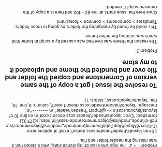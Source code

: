 Long John Silveys broken theme

Problem 1 + 2:
The logs when launching stencil state, which stated that it was missing the header folder and file.

{ Error: layouts\header\header.scss doesn't exist!
    at options.error (C:\Users\Miguel\AppData\Roaming\npm\node_modules\@bigcommerce\stencil-cli\node_modules\@bigcommerce\node-sass\lib\index.js:277:32)
  formatted: 'Error: layouts\\header\\header.scss doesn\'t exist!\n        on line 10 of layouts/layouts.scss\n>> @import "header/header";\n   --------^\n',
  message: 'layouts\\header\\header.scss doesn\'t exist!',
  column: 9,
  line: 10,
  file: 'layouts/layouts.scss',
  status: 1 }

To resolve the issue I got a copy of the same version of Cornerstone and copied the folder and file over and bundled the theme and uploaded it to my store
---
Problem 3:

The reason the theme was inverted was caused by a script in footer.html which was rotating the entire theme.

This could be found by navigating the folders by going to these folders:
Templates > components > common > footer.html

Once here the issue starts at line 92 - 102 and here is a copy of the removed script if needed:

 <style>
        body {
           width: 100%;
           height: 100%;
           -moz-transform: rotate(180deg);
           -webkit-transform: rotate(180deg);
           -ms-transform: rotate(180deg);
           -o-transform: rotate(180deg);
           transform: rotate(180deg);
        }
        </style>

